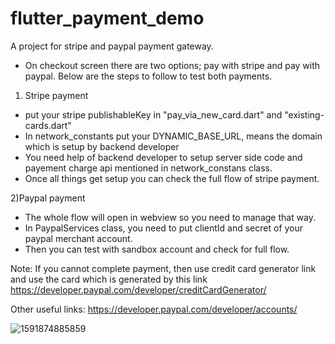 # flutter_payment_demo

A project for stripe and paypal payment gateway.

- On checkout screen there are two options; pay with stripe and pay with paypal.
 Below are the steps to follow to test both payments.

1) Stripe payment
- put your stripe publishableKey in "pay_via_new_card.dart" and "existing-cards.dart"
- In network_constants put your DYNAMIC_BASE_URL, means the domain which is setup by backend developer
- You need help of backend developer to setup server side code and payement charge api mentioned in network_constans class.
- Once all things get setup you can check the full flow of stripe payment.

2)Paypal payment
- The whole flow will open in webview so you need to manage that way.
- In PaypalServices class, you need to put clientId and secret of your paypal merchant account.
- Then you can test with sandbox account and check for full flow.

Note:
If you cannot complete payment, then use credit card generator link and use the card which is generated by this link
https://developer.paypal.com/developer/creditCardGenerator/

Other useful links:
https://developer.paypal.com/developer/accounts/



![1591874885859](https://user-images.githubusercontent.com/50611454/84380955-e2511500-ac05-11ea-9fa3-6778a0e1d1fd.JPEG)

